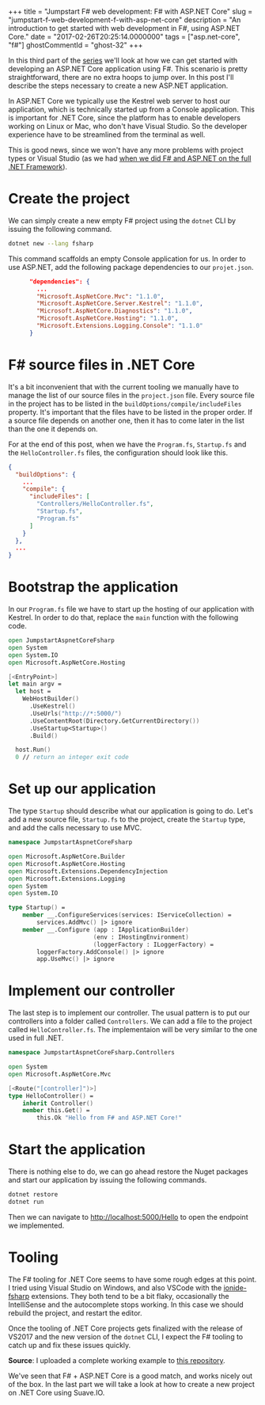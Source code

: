 +++
title = "Jumpstart F# web development: F# with ASP.NET Core"
slug = "jumpstart-f-web-development-f-with-asp-net-core"
description = "An introduction to get started with web development in F#, using ASP.NET Core."
date = "2017-02-26T20:25:14.0000000"
tags = ["asp.net-core", "f#"]
ghostCommentId = "ghost-32"
+++

In this third part of the [series](/series-jumpstart-f-web-development) we'll look at how we can get started with developing an ASP.NET Core application using F#. This scenario is pretty straightforward, there are no extra hoops to jump over. In this post I'll describe the steps necessary to create a new ASP.NET application.

In ASP.NET Core we typically use the Kestrel web server to host our application, which is technically started up from a Console application. This is important for .NET Core, since the platform has to enable developers working on Linux or Mac, who don't have Visual Studio. So the developer experience have to be streamlined from the terminal as well.

This is good news, since we won't have any more problems with project types or Visual Studio (as we had [when we did F# and ASP.NET on the full .NET Framework]()).

# Create the project

We can simply create a new empty F# project using the `dotnet` CLI by issuing the following command.

```bash
dotnet new --lang fsharp
```

This command scaffolds an empty Console application for us. In order to use ASP.NET, add the following package dependencies to our `projet.json`.

```json
      "dependencies": {
        ...
        "Microsoft.AspNetCore.Mvc": "1.1.0",
        "Microsoft.AspNetCore.Server.Kestrel": "1.1.0",
        "Microsoft.AspNetCore.Diagnostics": "1.1.0",
        "Microsoft.AspNetCore.Hosting": "1.1.0",
        "Microsoft.Extensions.Logging.Console": "1.1.0"
      }
```

# F# source files in .NET Core

It's a bit inconvenient that with the current tooling we manually have to manage the list of our source files in the `project.json` file. Every source file in the project has to be listed in the `buildOptions/compile/includeFiles` property. It's important that the files have to be listed in the proper order. If a source file depends on another one, then it has to come later in the list than the one it depends on.

For at the end of this post, when we have the `Program.fs`, `Startup.fs` and the `HelloController.fs` files, the configuration should look like this.

```json
{
  "buildOptions": {
    ...
    "compile": {
      "includeFiles": [
        "Controllers/HelloController.fs",
        "Startup.fs",
        "Program.fs"
      ]
    }
  },
  ...
}
```

# Bootstrap the application

In our `Program.fs` file we have to start up the hosting of our application with Kestrel. In order to do that, replace the `main` function with the following code.

```fsharp
open JumpstartAspnetCoreFsharp
open System
open System.IO
open Microsoft.AspNetCore.Hosting

[<EntryPoint>]
let main argv =
  let host =
    WebHostBuilder()
      .UseKestrel()
      .UseUrls("http://*:5000/")
      .UseContentRoot(Directory.GetCurrentDirectory())
      .UseStartup<Startup>()
      .Build()

  host.Run()
  0 // return an integer exit code
```

# Set up our application

The type `Startup` should describe what our application is going to do. Let's add a new source file, `Startup.fs` to the project, create the `Startup` type, and add the calls necessary to use MVC.

```fsharp
namespace JumpstartAspnetCoreFsharp

open Microsoft.AspNetCore.Builder
open Microsoft.AspNetCore.Hosting
open Microsoft.Extensions.DependencyInjection
open Microsoft.Extensions.Logging
open System
open System.IO

type Startup() =
    member __.ConfigureServices(services: IServiceCollection) =
        services.AddMvc() |> ignore
    member __.Configure (app : IApplicationBuilder)
                        (env : IHostingEnvironment)
                        (loggerFactory : ILoggerFactory) =
        loggerFactory.AddConsole() |> ignore
        app.UseMvc() |> ignore
```

# Implement our controller

The last step is to implement our controller. The usual pattern is to put our controllers into a folder called `Controllers`. We can add a file to the project called `HelloController.fs`. The implementaion will be very similar to the one used in full .NET.

```fsharp
namespace JumpstartAspnetCoreFsharp.Controllers

open System
open Microsoft.AspNetCore.Mvc

[<Route("[controller]")>]
type HelloController() =
    inherit Controller()
    member this.Get() =
        this.Ok "Hello from F# and ASP.NET Core!"
```

# Start the application

There is nothing else to do, we can go ahead restore the Nuget packages and start our application by issuing the following commands.

```bash
dotnet restore
dotnet run
```

Then we can navigate to [http://localhost:5000/Hello](http://localhost:5000/Hello) to open the endpoint we implemented.

# Tooling

The F# tooling for .NET Core seems to have some rough edges at this point. I tried using Visual Studio on Windows, and also VSCode with the [ionide-fsharp](http://ionide.io/) extensions. They both tend to be a bit flaky, occasionally the IntelliSense and the autocomplete stops working. In this case we should rebuild the project, and restart the editor.

Once the tooling of .NET Core projects gets finalized with the release of VS2017 and the new version of the `dotnet` CLI, I expect the F# tooling to catch up and fix these issues quickly.

**Source**: I uploaded a complete working example to [this repository](https://github.com/markvincze/jumpstart-aspnetcore-fsharp).

We've seen that F# + ASP.NET Core is a good match, and works nicely out of the box.
In the last part we will take a look at how to create a new project on .NET Core using Suave.IO.
